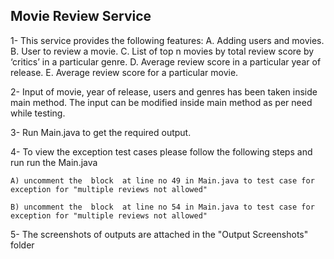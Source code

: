 ## Movie Review Service

1- This service provides the following features:
        A. Adding users and movies.
        B. User to review a movie.
        C. List of top n movies by total review score by ‘critics’ in a particular genre.
        D. Average review score in a particular year of release.
        E. Average review score for a particular movie.
  

2- Input of movie, year of release, users and genres has been taken inside main method. The input can be modified inside main method as per need while testing.

3- Run Main.java to get the required output.

4- To view the exception test cases please follow the following steps and run run the Main.java

    A) uncomment the  block  at line no 49 in Main.java to test case for exception for "multiple reviews not allowed"

    B) uncomment the  block  at line no 54 in Main.java to test case for exception for "multiple reviews not allowed"

5- The screenshots of outputs are attached in the "Output Screenshots" folder
        
